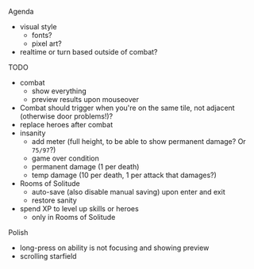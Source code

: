Agenda
* visual style
  * fonts?
  * pixel art?
* realtime or turn based outside of combat?

TODO
* combat
  * show everything
  * preview results upon mouseover
* Combat should trigger when you're on the same tile, not adjacent (otherwise door problems!)?
* replace heroes after combat
* insanity
  * add meter (full height, to be able to show permanent damage?  Or `75/97`?)
  * game over condition
  * permanent damage (1 per death)
  * temp damage (10 per death, 1 per attack that damages?)
* Rooms of Solitude
  * auto-save (also disable manual saving) upon enter and exit
  * restore sanity
* spend XP to level up skills or heroes
  * only in Rooms of Solitude

Polish
* long-press on ability is not focusing and showing preview
* scrolling starfield

